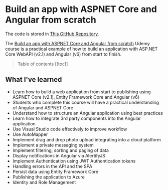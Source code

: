 # Build an app with ASPNET Core and Angular from scratch

The code is stored in [This GitHub Repository](https://github.com/peelmicro/asp-net-core-angular-from-scratch).

The [Build an app with ASPNET Core and Angular from scratch](https://www.udemy.com/build-an-app-with-aspnet-core-and-angular-from-scratch/) Udemy course is a practical example of how to build an application with ASP.NET Core WebAPI (v2.1) and Angular (v6) from start to finish.

> Table of contents
[[toc]]

## What I've learned
- Learn how to build a web application from start to publishing using ASPNET Core (v2.1), Entity Framework Core and Angular (v6)
- Students who complete this course will have a practical understanding of Angular and ASPNET Core
- Understand how to structure an Angular application using best practices
- Learn how to integrate 3rd party components into the Angular application
- Use Visual Studio code effectively to improve workflow
- Use AutoMapper
- Implement drag and drop photo upload integrating into a cloud platform
- Implement a private messaging system
- Implement filtering, sorting and paging of data
- Display notifications in Angular via AlertifyJS
- Implement Authentication using JWT Authentication tokens
- Handling errors in the API and the SPA
- Persist data using Entity Framework Core
- Publishing the application to Azure
- Identity and Role Management
